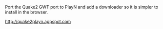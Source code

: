 Port the Quake2 GWT port to PlayN and add a downloader so it is simpler to install in the browser.

http://quake2playn.appspot.com